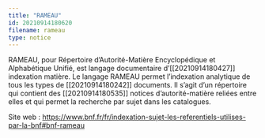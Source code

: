 ```yaml
---
title: "RAMEAU"
id: 20210914180620
filename: rameau
type: notice
---
```


RAMEAU, pour Répertoire d’Autorité-Matière Encyclopédique et Alphabétique Unifié, est langage documentaire d’[[20210914180427]] indexation matière. Le langage RAMEAU permet l’indexation analytique de tous les types de [[20210914180242]] documents. Il s’agit d’un répertoire qui contient des [[20210914180535]] notices d’autorité-matière reliées entre elles et qui permet la recherche par sujet dans les catalogues.

Site web : <https://www.bnf.fr/fr/indexation-sujet-les-referentiels-utilises-par-la-bnf#bnf-rameau>

